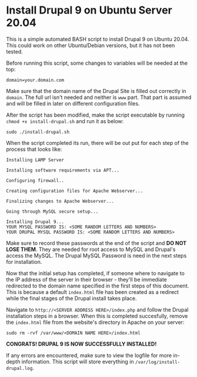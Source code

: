 # Install Drupal 9 on Ubuntu Server 20.04

This is a simple automated BASH script to install Drupal 9 on Ubuntu 20.04.  This could work on other Ubuntu/Debian versions, but it has not been tested.

Before running this script, some changes to variables will be needed at the top:
```
domain=your.domain.com
```

Make sure that the domain name of the Drupal Site is filled out correctly in `domain`.  The full url isn't needed and neither is `www` part.  That part is assumed and will be filled in later on different configuration files.

After the script has been modified, make the script executable by running `chmod +x install-drupal.sh` and run it as below:
```
sudo ./install-drupal.sh
```

When the script completed its run, there will be out put for each step of the process that looks like:
```
Installing LAMP Server

Installing software requirements via APT...

Configuring firewall..

Creating configuration files for Apache Webserver...

Finalizing changes to Apache Webserver...

Going through MySQL secure setup...

Installing Drupal 9...
YOUR MYSQL PASSWORD IS: <SOME RANDOM LETTERS AND NUMBERS>
YOUR DRUPAL MYSQL PASSWORD IS: <SOME RANDOM LETTERS AND NUMBERS>
```
Make sure to record these passwords at the end of the script and **DO NOT LOSE THEM**.  They are needed for root access to MySQL and Drupal's access the MySQL.  The Drupal MySQL Password is need in the next steps for installation.

Now that the initial setup has completed, if someone where to navigate to the IP address of the server in their browser - they'll be immediate redirected to the domain name specified in the first steps of this document.  This is because a default `index.html` file has been created as a redirect while the final stages of the Drupal install takes place. 

Navigate to `http://<SERVER ADDRESS HERE>/index.php` and follow the Drupal installation steps in a browser. When this is completed succesfully, remove the `index.html` file from the website's directory in Apache on your server:
```
sudo rm -rvf /var/www/<DOMAIN NAME HERE>/index.html
```
**CONGRATS! DRUPAL 9 IS NOW SUCCESSFULLY INSTALLED!**

If any errors are encountered, make sure to view the logfile for more in-depth information. This script will store everything in `/var/log/install-drupal.log`.
